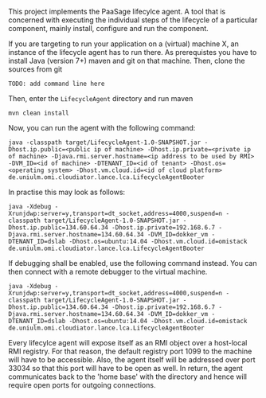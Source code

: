 This project implements the PaaSage lifecylce agent. A tool that is 
concerned with executing the individual steps of the lifecycle of
a particular component, mainly install, configure and run the 
component.

If you are targeting to run your application on a (virtual) machine
X, an instance of the lifecycle agent has to run there. As prerequistes
you have to install Java (version 7+) maven and git on that machine. 
Then, clone the sources from git
```
TODO: add command line here 
```

Then, enter the ``LifecycleAgent`` directory and run maven
```
mvn clean install
```

Now, you can run the agent with the following command:
```
java -classpath target/LifecycleAgent-1.0-SNAPSHOT.jar -Dhost.ip.public=<public ip of machine> -Dhost.ip.private=<private ip of machine> -Djava.rmi.server.hostname=<ip address to be used by RMI> -DVM_ID=<id of machine> -DTENANT_ID=<id of tenant> -Dhost.os=<operating system> -Dhost.vm.cloud.id=<id of cloud platform> de.uniulm.omi.cloudiator.lance.lca.LifecycleAgentBooter
```

In practise this may look as follows:
```
java -Xdebug -Xrunjdwp:server=y,transport=dt_socket,address=4000,suspend=n -classpath target/LifecycleAgent-1.0-SNAPSHOT.jar -Dhost.ip.public=134.60.64.34 -Dhost.ip.private=192.168.6.7 -Djava.rmi.server.hostname=134.60.64.34 -DVM_ID=dokker_vm -DTENANT_ID=dslab -Dhost.os=ubuntu:14.04 -Dhost.vm.cloud.id=omistack  de.uniulm.omi.cloudiator.lance.lca.LifecycleAgentBooter
```

If debugging shall be enabled, use the following command instead. You can then connect with a remote 
debugger to the virtual machine.

```
java -Xdebug -Xrunjdwp:server=y,transport=dt_socket,address=4000,suspend=n -classpath target/LifecycleAgent-1.0-SNAPSHOT.jar -Dhost.ip.public=134.60.64.34 -Dhost.ip.private=192.168.6.7 -Djava.rmi.server.hostname=134.60.64.34 -DVM_ID=dokker_vm -DTENANT_ID=dslab -Dhost.os=ubuntu:14.04 -Dhost.vm.cloud.id=omistack  de.uniulm.omi.cloudiator.lance.lca.LifecycleAgentBooter
```

Every lifecylce agent will expose itself as an RMI object over a host-local RMI registry. For that reason, the
default registry port 1099 to the machine will have to be accessible. Also, the agent itself will be addressed
over port 33034 so that this port will have to be open as well. In return, the agent communicates back to the
'home base' with the directory and hence will require open ports for outgoing connections.


